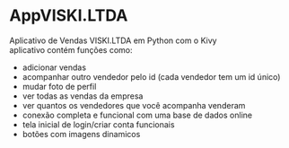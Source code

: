 # AppVISKI.LTDA
Aplicativo de Vendas VISKI.LTDA em Python com o Kivy                                                                                                            
aplicativo contém funções como:
  - adicionar vendas
  - acompanhar outro vendedor pelo id (cada vendedor tem um id único)
  - mudar foto de perfil
  - ver todas as vendas da empresa
  - ver quantos os vendedores que você acompanha venderam
  - conexão completa e funcional com uma base de dados online
  - tela inicial de login/criar conta funcionais
  - botões com imagens dinamicos 
